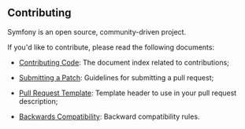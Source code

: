 Contributing
------------

Symfony is an open source, community-driven project.

If you'd like to contribute, please read the following documents:

* [Contributing Code][1]: The document index related to contributions;

* [Submitting a Patch][2]: Guidelines for submitting a pull request;

* [Pull Request Template][3]: Template header to use in your pull request
  description;

* [Backwards Compatibility][4]: Backward compatibility rules.

[1]: http://symfony.com/doc/current/contributing/code/index.html
[2]: http://symfony.com/doc/current/contributing/code/patches.html#check-list
[3]: http://symfony.com/doc/current/contributing/code/patches.html#make-a-pull-request
[4]: http://symfony.com/doc/current/contributing/code/bc.html#working-on-symfony-code
